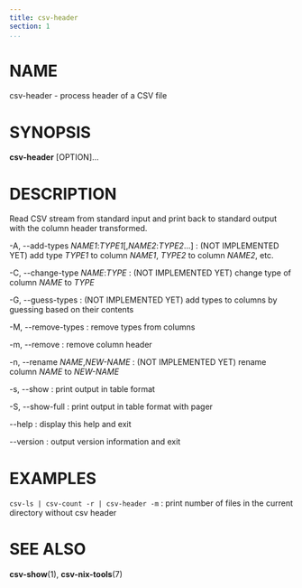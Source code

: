 ```yaml
---
title: csv-header
section: 1
...
```


# NAME #

csv-header - process header of a CSV file

# SYNOPSIS #

**csv-header** [OPTION]...

# DESCRIPTION #

Read CSV stream from standard input and print back to standard output with
the column header transformed.

-A, \--add-types *NAME1*:*TYPE1*[,*NAME2*:*TYPE2*...]
:   (NOT IMPLEMENTED YET) add type *TYPE1* to column *NAME1*, *TYPE2* to column *NAME2*, etc.

-C, \--change-type *NAME*:*TYPE*
:   (NOT IMPLEMENTED YET) change type of column *NAME* to *TYPE*

-G, \--guess-types
:   (NOT IMPLEMENTED YET) add types to columns by guessing based on their contents

-M, \--remove-types
:   remove types from columns

-m, \--remove
:   remove column header

-n, \--rename *NAME*,*NEW-NAME*
:   (NOT IMPLEMENTED YET) rename column *NAME* to *NEW-NAME*

-s, \--show
:   print output in table format

-S, \--show-full
:   print output in table format with pager

\--help
:   display this help and exit

\--version
:   output version information and exit

# EXAMPLES #

`csv-ls | csv-count -r | csv-header -m`
:   print number of files in the current directory without csv header

# SEE ALSO #

**csv-show**(1), **csv-nix-tools**(7)
